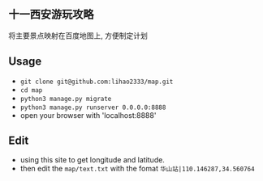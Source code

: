## 十一西安游玩攻略
将主要景点映射在百度地图上, 方便制定计划
## Usage
* `git clone git@github.com:lihao2333/map.git`
* `cd map`
* `python3 manage.py migrate`
* `python3 manage.py runserver 0.0.0.0:8888`
* open your browser with 'localhost:8888'
## Edit
* using this site to get longitude and latitude. 
* then edit the `map/text.txt` with the fomat `华山站|110.146287,34.560764`
